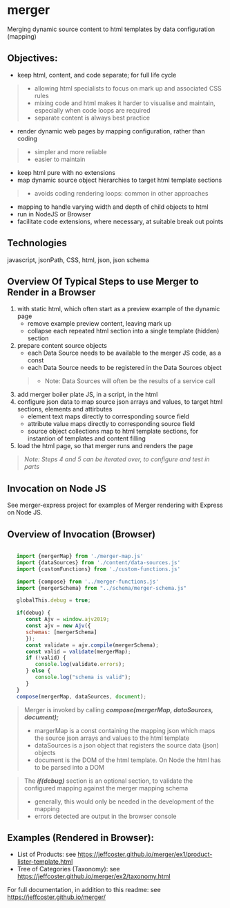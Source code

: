 # merger
Merging dynamic source content to html templates by data configuration (mapping)

## Objectives:
- keep html, content, and code separate; for full life cycle
>- allowing html specialists to focus on mark up and associated CSS rules
>- mixing code and html makes it harder to visualise and maintain, especially when code loops are required
>- separate content is always best practice 
- render dynamic web pages by mapping configuration, rather than coding
>- simpler and more reliable
>- easier to maintain
- keep html pure with no extensions
- map dynamic source object hierarchies to target html template sections
>- avoids coding rendering loops: common in other approaches
- mapping to handle varying width and depth of child objects to html
- run in NodeJS or Browser
- facilitate code extensions, where necessary, at suitable break out points

## Technologies
javascript, jsonPath, CSS, html, json, json schema

## Overview Of Typical Steps to use Merger to Render in a Browser
1. with static html, which often start as a preview example of the dynamic page
    - remove example preview content, leaving mark up
    - collapse each repeated html section into a single template (hidden) section
2. prepare content source objects
    - each Data Source needs to be available to the merger JS code, as a const
    - each Data Source needs to be registered in the Data Sources object
    >- Note: Data Sources will often be the results of a service call
3. add merger boiler plate JS, in a script, in the html
4. configure json data to map source json arrays and values, to target html sections, elements and attirbutes
    - element text maps directly to corresponding source field 
    - attribute value maps directly to corresponding source field 
    - source object collections map to html template sections, for instantion of templates and content filling
5. load the html page, so that merger runs and renders the page

>_Note: Steps 4 and 5 can be iterated over, to configure and test in parts_

## Invocation on Node JS
See merger-express project for examples of Merger rendering with Express on Node JS.

## Overview of Invocation (Browser)
```javascript

   import {mergerMap} from './merger-map.js'
   import {dataSources} from './content/data-sources.js'
   import {customFunctions} from './custom-functions.js'

   import {compose} from '../merger-functions.js' 
   import {mergerSchema} from "../schema/merger-schema.js"

   globalThis.debug = true;

   if(debug) {
      const Ajv = window.ajv2019;
      const ajv = new Ajv({
      schemas: [mergerSchema]
      });
      const validate = ajv.compile(mergerSchema);
      const valid = validate(mergerMap);
      if (!valid) {
         console.log(validate.errors);
      } else {
         console.log("schema is valid");
      }
   }
   compose(mergerMap, dataSources, document);

```

> Merger is invoked by calling **_compose(mergerMap, dataSources, document);_**
>- margerMap is a const containing the mapping json which maps the source json arrays and values to the html template
>- dataSources is a json object that registers the source data (json) objects
>- document is the DOM of the html template. On Node the html has to be parsed into a DOM

> The **_if(debug)_** section is an optional section, to validate the configured mapping against the merger mapping schema
>- generally, this would only be needed in the development of the mapping
>- errors detected are output in the browser console

## Examples (Rendered in Browser):
- List of Products: see https://jeffcoster.github.io/merger/ex1/product-lister-template.html
- Tree of Categories (Taxonomy): see https://jeffcoster.github.io/merger/ex2/taxonomy.html

For full documentation, in addition to this readme: see https://jeffcoster.github.io/merger/

